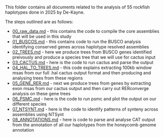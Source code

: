This folder contains all documents related to the analysis of 55 rockfish haplotypes done in 2025 by De-Kayne.

The steps outlined are as follows:

- [00_raw_data.md](https://github.com/sudmantlab/rishi/blob/main/rockfish_cactus/rockfish55_all_analyses/00_raw_data.md) - this contains the code to compile the core assemblies that will be used in this study
- [01_BUSCOS.md](https://github.com/sudmantlab/rishi/blob/main/rockfish_cactus/rockfish55_all_analyses/01_BUSCOS.md) - this contains code to run the BUSCO analysis identifying conserved genes across haplotype resolved assemblies
- [02_TREES.md](https://github.com/sudmantlab/rishi/blob/main/rockfish_cactus/rockfish55_all_analyses/02_TREES.md) - here we produce trees from BUSCO genes identified preivously and produce a species tree that we will use for cactus input
- [03_CACTUS.md](https://github.com/sudmantlab/rishi/blob/main/rockfish_cactus/rockfish55_all_analyses/03_CACTUS.md) - here is the code to run cactus and parse the output
- [04_HAL_TO_TREES.md](https://github.com/sudmantlab/rishi/blob/main/rockfish_cactus/rockfish55_all_analyses/04_HAL_TO_TREES.md) - this code explains extracting 100kb window msas from our full .hal cactus output format and then producing and analysing trees from these regions
- [05_GENE_RER.md](https://github.com/sudmantlab/rishi/blob/main/rockfish_cactus/rockfish55_all_analyses/05_GENE_RER.md) - next we produce trees from genes by extracting exon msas from our cactus output and then carry out RERconverge analysis on these gene trees
- [06_PSMC.md](https://github.com/sudmantlab/rishi/blob/main/rockfish_cactus/rockfish55_all_analyses/06_PSMC.md) - here is the code to run psmc and plot the output on our different species
- [07_NTSYNT.md](https://github.com/sudmantlab/rishi/blob/main/rockfish_cactus/rockfish55_all_analyses/07_NTSYNT.md) - here is the code to identify patterns of synteny across assemblies using NTSynt
- [08_ANNOTATIONS.md](https://github.com/sudmantlab/rishi/blob/main/rockfish_cactus/rockfish55_all_analyses/08_ANNOTATIONS.md) - here is code to parse and analyse CAT output from the annotation of all our haplotypes from the honeycomb genome annotation
